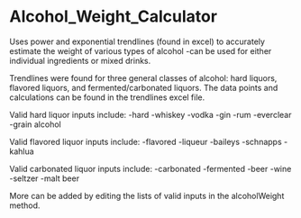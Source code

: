 # Alcohol_Weight_Calculator
Uses power and exponential trendlines (found in excel) to accurately estimate the weight of various types of alcohol -can be used for either individual ingredients or mixed drinks.

Trendlines were found for three general classes of alcohol: hard liquors, flavored liquors, and fermented/carbonated liquors. The data points and calculations can be found in the trendlines excel file. 

Valid hard liquor inputs include:
-hard
-whiskey
-vodka
-gin
-rum
-everclear
-grain alcohol

Valid flavored liquor inputs include:
-flavored
-liqueur
-baileys
-schnapps
-kahlua

Valid carbonated liquor inputs include:
-carbonated
-fermented
-beer
-wine
-seltzer
-malt beer

More can be added by editing the lists of valid inputs in the alcoholWeight method.
